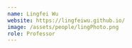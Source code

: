 ```yaml
---
name: Lingfei Wu
website: https://lingfeiwu.github.io/
image: /assets/people/lingPhoto.png
role: Professor
---
```

